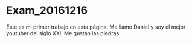 # Exam_20161216
Este es mi primer trabajo en esta página. Me llamo Daniel y soy el mejor youtuber del siglo XXI. Me gustan las piedras.
